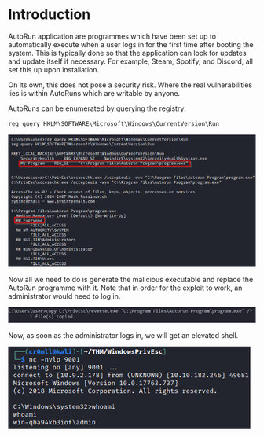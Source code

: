 # Introduction

AutoRun application are programmes which have been set up to automatically execute when a user logs in for the first time after booting the system. This is typically done so that the application can look for updates and update itself if necessary. For example, Steam, Spotify, and Discord, all set this up upon installation.

On its own, this does not pose a security risk. Where the real vulnerabilities lies is within AutoRuns which are writable by anyone.

AutoRuns can be enumerated by querying the registry:

```powershell
reg query HKLM\SOFTWARE\Microsoft\Windows\CurrentVersion\Run
```

![](res/Images/AutoRuns/Query%20AutoRuns.png)

Now all we need to do is generate the malicious executable and replace the AutoRun programme with it. Note that in order for the exploit to work, an administrator would need to log in.

![](res/Images/AutoRuns/Copy%20AutoRun.png)

Now, as soon as the administrator logs in, we will get an elevated shell.

![](res/Images/Admin%20Shell.png)
